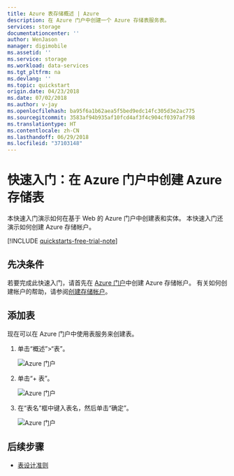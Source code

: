 ```yaml
---
title: Azure 表存储概述 | Azure
description: 在 Azure 门户中创建一个 Azure 存储表服务表。
services: storage
documentationcenter: ''
author: WenJason
manager: digimobile
ms.assetid: ''
ms.service: storage
ms.workload: data-services
ms.tgt_pltfrm: na
ms.devlang: ''
ms.topic: quickstart
origin.date: 04/23/2018
ms.date: 07/02/2018
ms.author: v-jay
ms.openlocfilehash: ba95f6a1b62aea5f5bed9edc14fc305d3e2ac775
ms.sourcegitcommit: 3583af94b935af10fcd4af3f4c904cf0397af798
ms.translationtype: HT
ms.contentlocale: zh-CN
ms.lasthandoff: 06/29/2018
ms.locfileid: "37103148"
---
```

# <a name="quickstart-create-an-azure-storage-table-in-the-azure-portal"></a>快速入门：在 Azure 门户中创建 Azure 存储表 

本快速入门演示如何在基于 Web 的 Azure 门户中创建表和实体。 本快速入门还演示如何创建 Azure 存储帐户。

[!INCLUDE [quickstarts-free-trial-note](../../../includes/quickstarts-free-trial-note.md)]

## <a name="prerequisites"></a>先决条件

若要完成此快速入门，请首先在 [Azure 门户](https://portal.azure.cn/#create/Microsoft.StorageAccount-ARM)中创建 Azure 存储帐户。 有关如何创建帐户的帮助，请参阅[创建存储帐户](../common/storage-quickstart-create-account.md)。

## <a name="add-a-table"></a>添加表

现在可以在 Azure 门户中使用表服务来创建表。

1. 单击“概述”>“表”。

   ![Azure 门户](media/table-storage-quickstart-portal/table-storage-quickstart-01.png)

2. 单击“+ 表”。

   ![Azure 门户](media/table-storage-quickstart-portal/table-storage-quickstart-02.png)

3. 在“表名”框中键入表名，然后单击“确定”。 

   ![Azure 门户](media/table-storage-quickstart-portal/table-storage-quickstart-03.png)

## <a name="next-steps"></a>后续步骤

- [表设计准则](table-storage-design-guidelines.md)